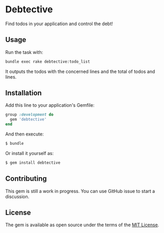# Debtective

Find todos in your application and control the debt!

## Usage

Run the task with:

```bash
bundle exec rake debtective:todo_list
```

It outputs the todos with the concerned lines and the total of todos and lines.

## Installation

Add this line to your application's Gemfile:

```ruby
group :development do
  gem 'debtective'
end
```

And then execute:

```bash
$ bundle
```

Or install it yourself as:

```bash
$ gem install debtective
```

## Contributing

This gem is still a work in progress. You can use GitHub issue to start a discussion.

## License

The gem is available as open source under the terms of the [MIT License](https://opensource.org/licenses/MIT).
